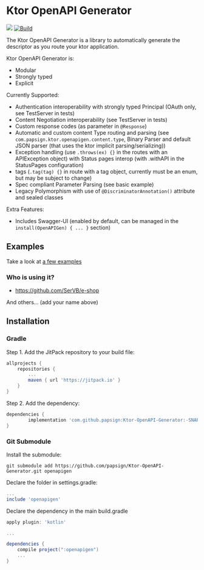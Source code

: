 # Ktor OpenAPI Generator
[![](https://jitpack.io/v/papsign/Ktor-OpenAPI-Generator.svg)](https://jitpack.io/#papsign/Ktor-OpenAPI-Generator)
[![Build](https://github.com/papsign/Ktor-OpenAPI-Generator/workflows/Build/badge.svg)](https://github.com/papsign/Ktor-OpenAPI-Generator/actions)

The Ktor OpenAPI Generator is a library to automatically generate the descriptor as you route your ktor application.

Ktor OpenAPI Generator is:
- Modular
- Strongly typed
- Explicit

Currently Supported:
- Authentication interoperability with strongly typed Principal (OAuth only, see TestServer in tests)
- Content Negotiation interoperability (see TestServer in tests)
- Custom response codes (as parameter in `@Response`)
- Automatic and custom content Type routing and parsing (see `com.papsign.ktor.openapigen.content.type`, Binary Parser and default JSON parser (that uses the ktor implicit parsing/serializing))
- Exception handling (use `.throws(ex) {}` in the routes with an APIException object) with Status pages interop (with .withAPI in the StatusPages configuration)
- tags (`.tag(tag) {}` in route with a tag object, currently must be an enum, but may be subject to change)
- Spec compliant Parameter Parsing (see basic example)
- Legacy Polymorphism with use of `@DiscriminatorAnnotation()` attribute and sealed classes 

Extra Features:
- Includes Swagger-UI (enabled by default, can be managed in the `install(OpenAPIGen) { ... }` section)

## Examples

Take a look at [a few examples](https://github.com/papsign/Ktor-OpenAPI-Generator/wiki/A-few-examples)

### Who is using it?

* <https://github.com/SerVB/e-shop>

And others... (add your name above)

## Installation

### Gradle

Step 1. Add the JitPack repository to your build file:
```groovy
allprojects {
    repositories {
        ...
        maven { url 'https://jitpack.io' }
    }
}
```
Step 2. Add the dependency:
```groovy
dependencies {
        implementation 'com.github.papsign:Ktor-OpenAPI-Generator:-SNAPSHOT'
}
```

### Git Submodule
Install the submodule:
```shell
git submodule add https://github.com/papsign/Ktor-OpenAPI-Generator.git openapigen
```

Declare the folder in settings.gradle:
```groovy
...
include 'openapigen'
```
Declare the dependency in the main build.gradle
```groovy
apply plugin: 'kotlin'

...

dependencies {
    compile project(":openapigen")
    ...
}
```
